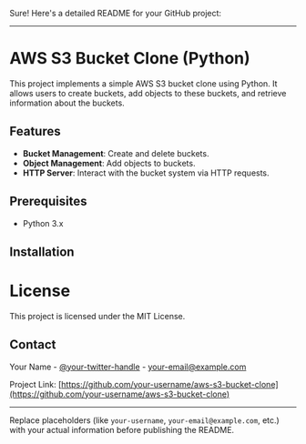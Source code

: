 Sure! Here's a detailed README for your GitHub project:

---

# AWS S3 Bucket Clone (Python)

This project implements a simple AWS S3 bucket clone using Python. It allows users to create buckets, add objects to these buckets, and retrieve information about the buckets.

## Features

- **Bucket Management**: Create and delete buckets.
- **Object Management**: Add objects to buckets.
- **HTTP Server**: Interact with the bucket system via HTTP requests.

## Prerequisites

- Python 3.x

## Installation

# License

This project is licensed under the MIT License.


## Contact

Your Name - [@your-twitter-handle](https://twitter.com/your-twitter-handle) - your-email@example.com

Project Link: [https://github.com/your-username/aws-s3-bucket-clone](https://github.com/your-username/aws-s3-bucket-clone)

---

Replace placeholders (like `your-username`, `your-email@example.com`, etc.) with your actual information before publishing the README.
